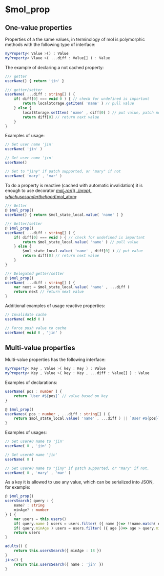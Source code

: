 # $mol_prop

## One-value properties

Properties of a the same values, in terminology of mol is polymorphic methods with the following type of interface:

```ts
myProperty< Value >() : Value
myProperty< Vlaue >( ...diff : Value[] ) : Value
```
The example of declaring a not cached property:

```ts
/// getter
userName() { return 'jin' }
```

```ts
/// getter/setter
userName( ...diff : string[] ) {
	if( diff[0] === void 0 ) { // check for undefined is important
		return localStorage.getItem( 'name' ) // pull value
	} else {
		localStorage.setItem( 'name' , diff[0] ) // put value, patch not supported
		return diff[0] // return next value
	}
}
```
Examples of usage:

```ts
// Set user name 'jin'
userName( 'jin' )
```

```ts
// Get user name 'jin'
userName()
```

```ts
// Set to "jiny" if patch supported, or "mary" if not
userName( 'mary' , 'mar' )
```
To do a property is reactive (cached with automatic invalidation) it is enough to use decorator [$mol_prop](../prop), which uses under the hood [$mol_atom](../atom):

```ts
/// Getter
@ $mol_prop()
userName() { return $mol_state_local.value( 'name' ) }
```

```ts
/// Getter/setter
@ $mol_prop()
userName( ...diff : string[] ) {
	if( diff[0] === void ) { // check for undefined is important
		return $mol_state_local.value( 'name' ) // pull value
	} else {
		$mol_state_local.value( 'name' , diff[0] ) // put value 
		return diff[0] // return next value
	}
}
```

```ts
/// Delegated getter/setter
@ $mol_prop()
userName( ...diff : string[] ) {
	var next = $mol_state_local.value( 'name' , ...diff )
	return next // return next value
}
```
Additional examples of usage reactive properties:

```ts
// Invalidate cache
userName( void 0 )
```

```ts
// Force push value to cache
userName( void 0 , 'jin' )
```

## Multi-value properties

Multi-value properties has the following interface:

```ts
myProperty< Key , Value >( key : Key ) : Value
myProperty< Key , Value >( key : Key , ...diff : Value[] ) : Value
```

Examples of declarations:

```ts
userName( pos : number ) {
	return `User #${pos}` // value based on key
}
```

```ts
@ $mol_prop()
userNames( pos : number , ...diff : string[] ) {
	return $mol_state_local.value( 'name' , ...diff ) || `User #${pos}`
}
```
Examples of usages:

```ts
// Set user#0 name to 'jin'
userName( 0 , 'jin' )
```

```ts
// Get user#0 name 'jin'
userName( 0 )
```

```ts
// Set user#0 name to "jiny" if patch supported, or "mary" if not.
userName( 0 , 'mary' , 'mar' ) 
```
As a key it is allowed to use any value, which can be serialized into JSON, for example:

```ts
@ $mol_prop()
usersSearch( query : {
	name? : string
	minAge? : number
} ) {
	var users = this.users()
	if( query.name ) users = users.filter( ({ name })=> !!name.match( query.name ) )
	if( query.minAge ) users = users.filter( ({ age })=> age > query.minAge )
	return users
}
```

```ts
adults() {
	return this.usersSearch({ minAge : 18 })
}
jins() {
	return this.usersSearch({ name : 'jin' })
}
```
